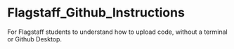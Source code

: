 # Flagstaff_Github_Instructions
For Flagstaff students to understand how to upload code, without a terminal or Github Desktop.
